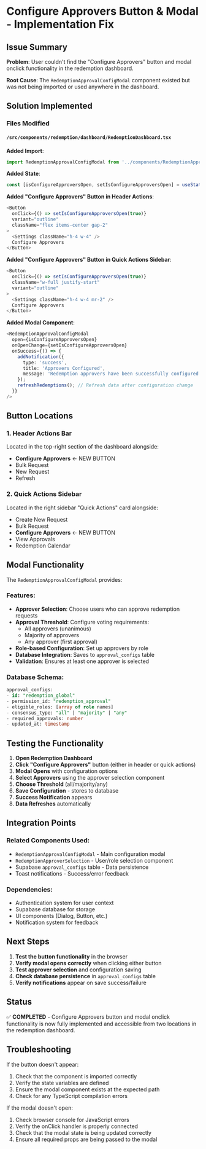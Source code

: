 # Configure Approvers Button & Modal - Implementation Fix

## Issue Summary

**Problem**: User couldn't find the "Configure Approvers" button and modal onclick functionality in the redemption dashboard.

**Root Cause**: The `RedemptionApprovalConfigModal` component existed but was not being imported or used anywhere in the dashboard.

## Solution Implemented

### Files Modified

#### `/src/components/redemption/dashboard/RedemptionDashboard.tsx`

**Added Import**:
```typescript
import RedemptionApprovalConfigModal from '../components/RedemptionApprovalConfigModal';
```

**Added State**:
```typescript
const [isConfigureApproversOpen, setIsConfigureApproversOpen] = useState(false);
```

**Added "Configure Approvers" Button in Header Actions**:
```typescript
<Button
  onClick={() => setIsConfigureApproversOpen(true)}
  variant="outline"
  className="flex items-center gap-2"
>
  <Settings className="h-4 w-4" />
  Configure Approvers
</Button>
```

**Added "Configure Approvers" Button in Quick Actions Sidebar**:
```typescript
<Button
  onClick={() => setIsConfigureApproversOpen(true)}
  className="w-full justify-start"
  variant="outline"
>
  <Settings className="h-4 w-4 mr-2" />
  Configure Approvers
</Button>
```

**Added Modal Component**:
```typescript
<RedemptionApprovalConfigModal
  open={isConfigureApproversOpen}
  onOpenChange={setIsConfigureApproversOpen}
  onSuccess={() => {
    addNotification({
      type: 'success',
      title: 'Approvers Configured',
      message: 'Redemption approvers have been successfully configured'
    });
    refreshRedemptions(); // Refresh data after configuration change
  }}
/>
```

## Button Locations

### 1. Header Actions Bar
Located in the top-right section of the dashboard alongside:
- **Configure Approvers** ← NEW BUTTON
- Bulk Request
- New Request 
- Refresh

### 2. Quick Actions Sidebar
Located in the right sidebar "Quick Actions" card alongside:
- Create New Request
- Bulk Request
- **Configure Approvers** ← NEW BUTTON
- View Approvals
- Redemption Calendar

## Modal Functionality

The `RedemptionApprovalConfigModal` provides:

### Features:
- **Approver Selection**: Choose users who can approve redemption requests
- **Approval Threshold**: Configure voting requirements:
  - All approvers (unanimous)
  - Majority of approvers
  - Any approver (first approval)
- **Role-based Configuration**: Set up approvers by role
- **Database Integration**: Saves to `approval_configs` table
- **Validation**: Ensures at least one approver is selected

### Database Schema:
```sql
approval_configs:
- id: "redemption_global"
- permission_id: "redemption_approval"  
- eligible_roles: [array of role names]
- consensus_type: "all" | "majority" | "any"
- required_approvals: number
- updated_at: timestamp
```

## Testing the Functionality

1. **Open Redemption Dashboard**
2. **Click "Configure Approvers"** button (either in header or quick actions)
3. **Modal Opens** with configuration options
4. **Select Approvers** using the approver selection component
5. **Choose Threshold** (all/majority/any)
6. **Save Configuration** - stores to database
7. **Success Notification** appears
8. **Data Refreshes** automatically

## Integration Points

### Related Components Used:
- `RedemptionApprovalConfigModal` - Main configuration modal
- `RedemptionApproverSelection` - User/role selection component
- Supabase `approval_configs` table - Data persistence
- Toast notifications - Success/error feedback

### Dependencies:
- Authentication system for user context
- Supabase database for storage
- UI components (Dialog, Button, etc.)
- Notification system for feedback

## Next Steps

1. **Test the button functionality** in the browser
2. **Verify modal opens correctly** when clicking either button
3. **Test approver selection** and configuration saving
4. **Check database persistence** in `approval_configs` table
5. **Verify notifications** appear on save success/failure

## Status

✅ **COMPLETED** - Configure Approvers button and modal onclick functionality is now fully implemented and accessible from two locations in the redemption dashboard.

## Troubleshooting

If the button doesn't appear:
1. Check that the component is imported correctly
2. Verify the state variables are defined
3. Ensure the modal component exists at the expected path
4. Check for any TypeScript compilation errors

If the modal doesn't open:
1. Check browser console for JavaScript errors
2. Verify the onClick handler is properly connected
3. Check that the modal state is being updated correctly
4. Ensure all required props are being passed to the modal
